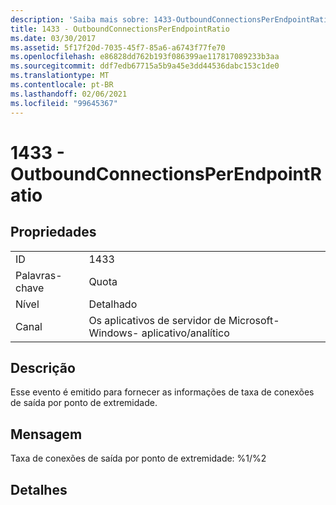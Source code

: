 ```yaml
---
description: 'Saiba mais sobre: 1433-OutboundConnectionsPerEndpointRatio'
title: 1433 - OutboundConnectionsPerEndpointRatio
ms.date: 03/30/2017
ms.assetid: 5f17f20d-7035-45f7-85a6-a6743f77fe70
ms.openlocfilehash: e86828dd762b193f086399ae117817089233b3aa
ms.sourcegitcommit: ddf7edb67715a5b9a45e3dd44536dabc153c1de0
ms.translationtype: MT
ms.contentlocale: pt-BR
ms.lasthandoff: 02/06/2021
ms.locfileid: "99645367"
---
```

# <a name="1433---outboundconnectionsperendpointratio"></a>1433 - OutboundConnectionsPerEndpointRatio

## <a name="properties"></a>Propriedades  
  
|||  
|-|-|  
|ID|1433|  
|Palavras-chave|Quota|  
|Nível|Detalhado|  
|Canal|Os aplicativos de servidor de Microsoft-Windows- aplicativo/analítico|  
  
## <a name="description"></a>Descrição  

 Esse evento é emitido para fornecer as informações de taxa de conexões de saída por ponto de extremidade.  
  
## <a name="message"></a>Mensagem  

 Taxa de conexões de saída por ponto de extremidade: %1/%2  
  
## <a name="details"></a>Detalhes
